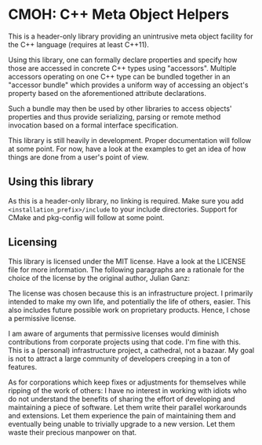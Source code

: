CMOH: C++ Meta Object Helpers
=============================

This is a header-only library providing an unintrusive meta object facility for
the C++ language (requires at least C++11).

Using this library, one can formally declare properties and specify how those
are accessed in concrete C++ types using "accessors". Multiple accessors
operating on one C++ type can be bundled together in an "accessor bundle"
which provides a uniform way of accessing an object's property based on the
aforementioned attribute declarations.

Such a bundle may then be used by other libraries to access objects' properties
and thus provide serializing, parsing or remote method invocation based on a
formal interface specification.

This library is still heavily in development. Proper documentation will follow
at some point. For now, have a look at the examples to get an idea of how things
are done from a user's point of view.


Using this library
------------------

As this is a header-only library, no linking is required. Make sure you add
`<installation_prefix>/include` to your include directories. Support for CMake
and pkg-config will follow at some point.


Licensing
---------

This library is licensed under the MIT license. Have a look at the LICENSE file
for more information. The following paragraphs are a rationale for the choice of
the license by the original author, Julian Ganz:

The license was chosen because this is an infrastructure project. I primarily
intended to make my own life, and potentially the life of others, easier. This
also includes future possible work on proprietary products. Hence, I chose a
permissive license.

I am aware of arguments that permissive licenses would diminish contributions
from corporate projects using that code. I'm fine with this. This is a
(personal) infrastructure project, a cathedral, not a bazaar. My goal is not to
attract a large community of developers creeping in a ton of features.

As for corporations which keep fixes or adjustments for themselves while ripping
of the work of others: I have no interest in working with idiots who do not
understand the benefits of sharing the effort of developing and maintaining a
piece of software. Let them write their parallel workarounds and extensions. Let
them experience the pain of maintaining them and eventually being unable to
trivially upgrade to a new version. Let them waste their precious manpower on
that.


